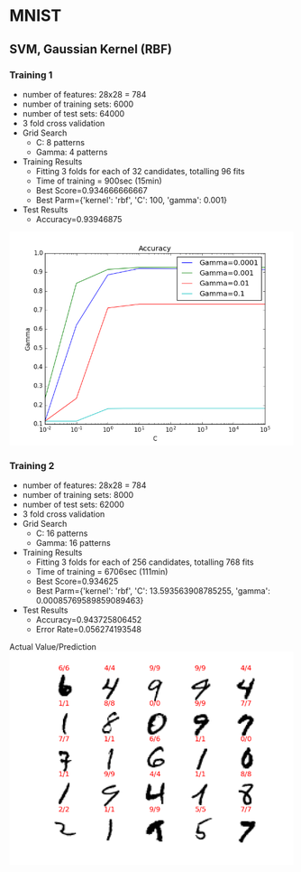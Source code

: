 # MNIST
## SVM, Gaussian Kernel (RBF)
### Training 1
* number of features: 28x28 = 784
* number of training sets: 6000
* number of test sets: 64000
* 3 fold cross validation
* Grid Search
  * C: 8 patterns
  * Gamma: 4 patterns
* Training Results
  * Fitting 3 folds for each of 32 candidates, totalling 96 fits
  * Time of training = 900sec (15min)
  * Best Score=0.934666666667
  * Best Parm={'kernel': 'rbf', 'C': 100, 'gamma': 0.001}
* Test Results
  * Accuracy=0.93946875

![Accuracy](SVM_RBF_accuracy.png)

### Training 2
* number of features: 28x28 = 784
* number of training sets: 8000
* number of test sets: 62000
* 3 fold cross validation
* Grid Search
  * C: 16 patterns
  * Gamma: 16 patterns
* Training Results
  * Fitting 3 folds for each of 256 candidates, totalling 768 fits
  * Time of training = 6706sec (111min)
  * Best Score=0.934625
  * Best Parm={'kernel': 'rbf', 'C': 13.593563908785255, 'gamma': 0.00085769589859089463}
* Test Results
  * Accuracy=0.943725806452
  * Error Rate=0.056274193548

Actual Value/Prediction
![SVM_RBF](SVM_RBF.png)
